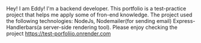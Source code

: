 Hey! I am Eddy! I'm a backend developer.
This portfolio is a test-practice project that helps me apply some of fron-end knowledge. The project used the following technologies:
NodeJs,
Nodemailer(for sending email)
Express-Handlerbars(a server-side rendering tool).
Please enjoy checking the project
https://test-porfoliio.onrender.com
